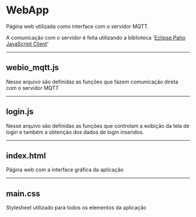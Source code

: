 # WebApp
Página web utilizada como interface com o servidor MQTT.

A comunicação com o servidor é feita utilizando a biblioteca '[Eclipse Paho JavaScript Client](https://www.eclipse.org/paho/index.php?page=clients/js/index.php)'

-----------------------------------------
## webio_mqtt.js
Nesse arquivo são definidas as funções que fazem comunicação
    direta com o servidor MQTT

-----------------------------------------
## login.js
Nesse arquivo são definidas as funções que controlam a exibição da tela de login e também a obtenção dos dados de login inseridos.

-----------------------------------------
## index.html
Página web com a interface gráfica da aplicação

--------------------------------------------
## main.css
Stylesheet utilizado para todos os elementos da aplicação
